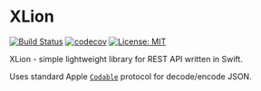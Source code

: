 # XLion

[![Build Status](https://travis-ci.com/Toni77777/XLion.svg?branch=master)](https://travis-ci.com/Toni77777/XLion.svg?branch=master) 
[![codecov](https://codecov.io/gh/Toni77777/XLion/branch/master/graph/badge.svg)](https://codecov.io/gh/Toni77777/XLion)
[![License: MIT](https://img.shields.io/badge/License-MIT-yellow.svg)](https://opensource.org/licenses/MIT)

XLion - simple lightweight library for REST API written in Swift.

Uses standard Apple [``Codable``](https://developer.apple.com/documentation/swift/codable) protocol for decode/encode JSON.
